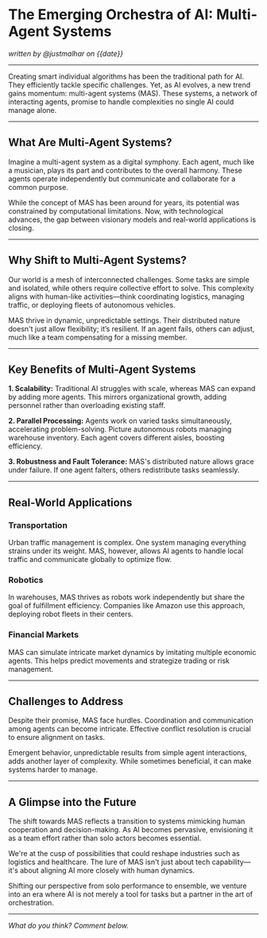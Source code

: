 # The Emerging Orchestra of AI: Multi-Agent Systems

*written by @justmalhar on {{date}}*

---

Creating smart individual algorithms has been the traditional path for AI. They efficiently tackle specific challenges. Yet, as AI evolves, a new trend gains momentum: multi-agent systems (MAS). These systems, a network of interacting agents, promise to handle complexities no single AI could manage alone.

---

## What Are Multi-Agent Systems?

Imagine a multi-agent system as a digital symphony. Each agent, much like a musician, plays its part and contributes to the overall harmony. These agents operate independently but communicate and collaborate for a common purpose.

While the concept of MAS has been around for years, its potential was constrained by computational limitations. Now, with technological advances, the gap between visionary models and real-world applications is closing.

---

## Why Shift to Multi-Agent Systems?

Our world is a mesh of interconnected challenges. Some tasks are simple and isolated, while others require collective effort to solve. This complexity aligns with human-like activities—think coordinating logistics, managing traffic, or deploying fleets of autonomous vehicles.

MAS thrive in dynamic, unpredictable settings. Their distributed nature doesn't just allow flexibility; it’s resilient. If an agent fails, others can adjust, much like a team compensating for a missing member.

---

## Key Benefits of Multi-Agent Systems

**1. Scalability:**
Traditional AI struggles with scale, whereas MAS can expand by adding more agents. This mirrors organizational growth, adding personnel rather than overloading existing staff.

**2. Parallel Processing:**
Agents work on varied tasks simultaneously, accelerating problem-solving. Picture autonomous robots managing warehouse inventory. Each agent covers different aisles, boosting efficiency.

**3. Robustness and Fault Tolerance:**
MAS's distributed nature allows grace under failure. If one agent falters, others redistribute tasks seamlessly.

---

## Real-World Applications

### Transportation

Urban traffic management is complex. One system managing everything strains under its weight. MAS, however, allows AI agents to handle local traffic and communicate globally to optimize flow.

### Robotics

In warehouses, MAS thrives as robots work independently but share the goal of fulfillment efficiency. Companies like Amazon use this approach, deploying robot fleets in their centers.

### Financial Markets

MAS can simulate intricate market dynamics by imitating multiple economic agents. This helps predict movements and strategize trading or risk management.

---

## Challenges to Address

Despite their promise, MAS face hurdles. Coordination and communication among agents can become intricate. Effective conflict resolution is crucial to ensure alignment on tasks.

Emergent behavior, unpredictable results from simple agent interactions, adds another layer of complexity. While sometimes beneficial, it can make systems harder to manage.

---

## A Glimpse into the Future

The shift towards MAS reflects a transition to systems mimicking human cooperation and decision-making. As AI becomes pervasive, envisioning it as a team effort rather than solo actors becomes essential.

We're at the cusp of possibilities that could reshape industries such as logistics and healthcare. The lure of MAS isn't just about tech capability—it's about aligning AI more closely with human dynamics.

Shifting our perspective from solo performance to ensemble, we venture into an era where AI is not merely a tool for tasks but a partner in the art of orchestration.

---

*What do you think? Comment below.*